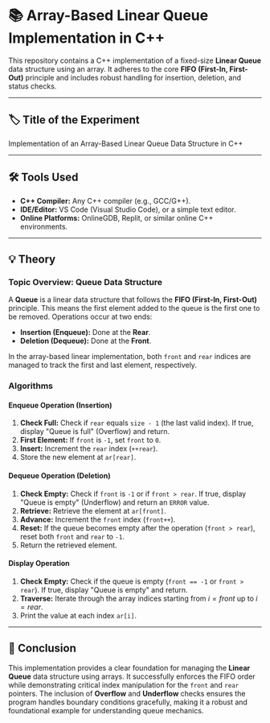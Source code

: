 # 📚 Array-Based Linear Queue Implementation in C++

This repository contains a C++ implementation of a fixed-size **Linear Queue** data structure using an array. It adheres to the core **FIFO (First-In, First-Out)** principle and includes robust handling for insertion, deletion, and status checks.

***

## 🏷️ Title of the Experiment
Implementation of an Array-Based Linear Queue Data Structure in C++

***

## 🛠️ Tools Used
* **C++ Compiler:** Any C++ compiler (e.g., GCC/G++).
* **IDE/Editor:** VS Code (Visual Studio Code), or a simple text editor.
* **Online Platforms:** OnlineGDB, Replit, or similar online C++ environments.

***

## 💡 Theory

### Topic Overview: Queue Data Structure
A **Queue** is a linear data structure that follows the **FIFO (First-In, First-Out)** principle. This means the first element added to the queue is the first one to be removed. Operations occur at two ends:
* **Insertion (Enqueue):** Done at the **Rear**.
* **Deletion (Dequeue):** Done at the **Front**.

In the array-based linear implementation, both `front` and `rear` indices are managed to track the first and last element, respectively.

### Algorithms

#### Enqueue Operation (Insertion)
1.  **Check Full:** Check if `rear` equals `size - 1` (the last valid index). If true, display "Queue is full" (Overflow) and return.
2.  **First Element:** If `front` is `-1`, set `front` to `0`.
3.  **Insert:** Increment the `rear` index (`++rear`).
4.  Store the new element at `ar[rear]`.

#### Dequeue Operation (Deletion)
1.  **Check Empty:** Check if `front` is `-1` or if `front > rear`. If true, display "Queue is empty" (Underflow) and return an `ERROR` value.
2.  **Retrieve:** Retrieve the element at `ar[front]`.
3.  **Advance:** Increment the `front` index (`front++`).
4.  **Reset:** If the queue becomes empty after the operation (`front > rear`), reset both `front` and `rear` to `-1`.
5.  Return the retrieved element.

#### Display Operation
1.  **Check Empty:** Check if the queue is empty (`front == -1` or `front > rear`). If true, display "Queue is empty" and return.
2.  **Traverse:** Iterate through the array indices starting from $i=front$ up to $i=rear$.
3.  Print the value at each index `ar[i]`.

***

## 🎯 Conclusion

This implementation provides a clear foundation for managing the **Linear Queue** data structure using arrays. It successfully enforces the FIFO order while demonstrating critical index manipulation for the `front` and `rear` pointers. The inclusion of **Overflow** and **Underflow** checks ensures the program handles boundary conditions gracefully, making it a robust and foundational example for understanding queue mechanics.
